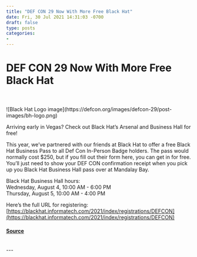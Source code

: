 ```yaml
---
title: "DEF CON 29 Now With More Free Black Hat"
date: Fri, 30 Jul 2021 14:31:03 -0700
draft: false
type: posts
categories: 
- 
---
```

# DEF CON 29 Now With More Free Black Hat

<br/>

<br/>
![Black Hat Logo image](https://defcon.org/images/defcon-29/post-images/bh-logo.png)  

Arriving early in Vegas? Check out Black Hat’s Arsenal and Business Hall for free!  
  
This year, we’ve partnered with our friends at Black Hat to offer a free Black Hat Business Pass to all Def Con In-Person Badge holders. The pass would normally cost $250, but if you fill out their form here, you can get in for free. You’ll just need to show your DEF CON confirmation receipt when you pick up you Black Hat Business Hall pass over at Mandalay Bay.  
  
Black Hat Business Hall hours:  
Wednesday, August 4, 10:00 AM - 6:00 PM  
Thursday, August 5, 10:00 AM - 4:00 PM  
  
Here’s the full URL for registering: [https://blackhat.informatech.com/2021/index/registrations/DEFCON](https://blackhat.informatech.com/2021/index/registrations/DEFCON)

#### [Source](https://blackhat.informatech.com/2021/index/registrations/DEFCON)

<br/>
---

